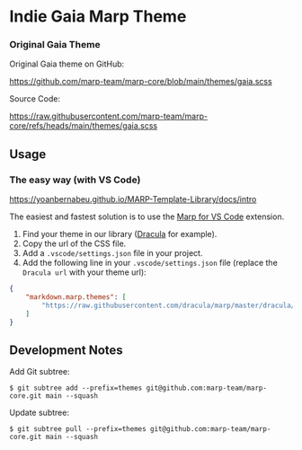 # Indie Gaia Marp Theme


### Original Gaia Theme 
Original Gaia theme on GitHub:

https://github.com/marp-team/marp-core/blob/main/themes/gaia.scss

Source Code:

https://raw.githubusercontent.com/marp-team/marp-core/refs/heads/main/themes/gaia.scss

## Usage

### The easy way (with VS Code)

https://yoanbernabeu.github.io/MARP-Template-Library/docs/intro

The easiest and fastest solution is to use the [Marp for VS Code](https://marketplace.visualstudio.com/items?itemName=marp-team.marp-vscode) extension.

1. Find your theme in our library ([Dracula](https://yoanbernabeu.github.io/MARP-Template-Library/docs/themes/dracula) for example).
2. Copy the url of the CSS file.
3. Add a `.vscode/settings.json` file in your project.
4. Add the following line in your `.vscode/settings.json` file (replace the `Dracula url` with your theme url):

```json
{
    "markdown.marp.themes": [
        "https://raw.githubusercontent.com/dracula/marp/master/dracula/dracula.css"
    ]
}
```



## Development Notes

Add Git subtree:

```shell
$ git subtree add --prefix=themes git@github.com:marp-team/marp-core.git main --squash
```

Update subtree:

```shell
$ git subtree pull --prefix=themes git@github.com:marp-team/marp-core.git main --squash
```

